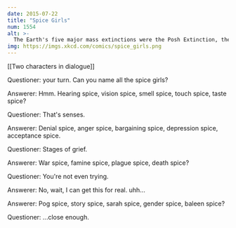 ```yaml
---
date: 2015-07-22
title: "Spice Girls"
num: 1554
alt: >-
  The Earth's five major mass extinctions were the Posh Extinction, the Sporty Extinction, the Scary Extinction, the Ginger Extinction, and the Baby Extinction.
img: https://imgs.xkcd.com/comics/spice_girls.png
---
```

[[Two characters in dialogue]]

Questioner: your turn. Can you name all the spice girls?

Answerer: Hmm. Hearing spice, vision spice, smell spice, touch spice, taste spice?

Questioner: That's senses.

Answerer: Denial spice, anger spice, bargaining spice, depression spice, acceptance spice.

Questioner: Stages of grief.

Answerer: War spice, famine spice, plague spice, death spice?

Questioner: You're not even trying.

Answerer: No, wait, I can get this for real. uhh...

Answerer: Pog spice, story spice, sarah spice, gender spice, baleen spice?

Questioner: ...close enough.


